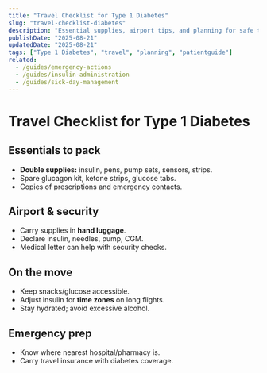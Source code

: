 ```yaml
---
title: "Travel Checklist for Type 1 Diabetes"
slug: "travel-checklist-diabetes"
description: "Essential supplies, airport tips, and planning for safe travel with Type 1 Diabetes."
publishDate: "2025-08-21"
updatedDate: "2025-08-21"
tags: ["Type 1 Diabetes", "travel", "planning", "patientguide"]
related:
  - /guides/emergency-actions
  - /guides/insulin-administration
  - /guides/sick-day-management
---
```


# Travel Checklist for Type 1 Diabetes

## Essentials to pack
- **Double supplies:** insulin, pens, pump sets, sensors, strips.  
- Spare glucagon kit, ketone strips, glucose tabs.  
- Copies of prescriptions and emergency contacts.

## Airport & security
- Carry supplies in **hand luggage**.  
- Declare insulin, needles, pump, CGM.  
- Medical letter can help with security checks.

## On the move
- Keep snacks/glucose accessible.  
- Adjust insulin for **time zones** on long flights.  
- Stay hydrated; avoid excessive alcohol.

## Emergency prep
- Know where nearest hospital/pharmacy is.  
- Carry travel insurance with diabetes coverage.
